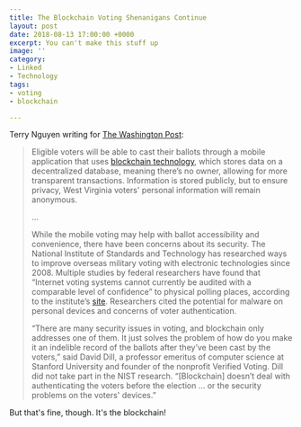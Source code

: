 ```yaml
---
title: The Blockchain Voting Shenanigans Continue
layout: post
date: 2018-08-13 17:00:00 +0000
excerpt: You can't make this stuff up
image: ''
category:
- Linked
- Technology
tags:
- voting
- blockchain

---
```

Terry Nguyen writing for [The Washington Post](https://www.washingtonpost.com/technology/2018/08/10/west-virginia-pilots-mobile-blockchain-voting-app-overseas-voters-november-election/):

> Eligible voters will be able to cast their ballots through a mobile application that uses [blockchain technology](https://www.washingtonpost.com/news/the-switch/wp/2018/01/10/how-the-technology-behind-bitcoin-could-change-your-life-even-if-you-never-buy-a-single-coin/?utm_term=.74200502ddac), which stores data on a decentralized database, meaning there’s no owner, allowing for more transparent transactions. Information is stored publicly, but to ensure privacy, West Virginia voters' personal information will remain anonymous.
>
> ...
>
> While the mobile voting may help with ballot accessibility and convenience, there have been concerns about its security. The National Institute of Standards and Technology has researched ways to improve overseas military voting with electronic technologies since 2008. Multiple studies by federal researchers have found that “Internet voting systems cannot currently be audited with a comparable level of confidence” to physical polling places, according to the institute’s [site](https://www.nist.gov/itl/voting/nist-activities-uocava-voting). Researchers cited the potential for malware on personal devices and concerns of voter authentication.
>
> “There are many security issues in voting, and blockchain only addresses one of them. It just solves the problem of how do you make it an indelible record of the ballots after they’ve been cast by the voters,” said David Dill, a professor emeritus of computer science at Stanford University and founder of the nonprofit Verified Voting. Dill did not take part in the NIST research. “\[Blockchain\] doesn’t deal with authenticating the voters before the election ... or the security problems on the voters' devices.”

But that's fine, though. It's the blockchain!